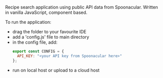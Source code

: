 Recipe search application using public API data from Spoonacular. Written in vanilla JavaScript, component based.

To run the application:

- drag the folder to your favourite IDE
- add a 'config.js' file to main directory
- in the config file, add:
  ```js
  export const CONFIG = {
    API_KEY: "<your API key from Spoonacular here>"
  };
  ```
- run on local host or upload to a cloud host
